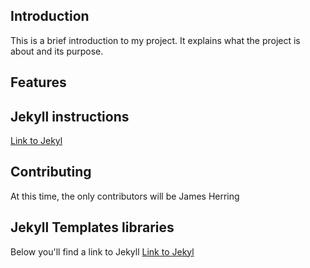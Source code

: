 ## Introduction

This is a brief introduction to my project. It explains what the project is about and its purpose.

## Features

## Jekyll instructions

[Link to Jekyl](https://jekyllrb.com/docs/front-matter/)

## Contributing

At this time, the only contributors will be James Herring

## Jekyll Templates libraries

Below you'll find a link to Jekyll
[Link to Jekyl](https://jekyllrb.com/docs/front-matter/)